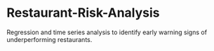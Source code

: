 # Restaurant-Risk-Analysis
Regression and time series analysis to identify early warning signs of underperforming restaurants.
